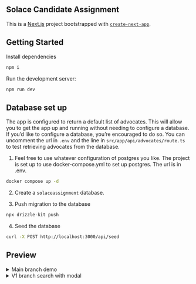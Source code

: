 ## Solace Candidate Assignment

This is a [Next.js](https://nextjs.org/) project bootstrapped with [`create-next-app`](https://github.com/vercel/next.js/tree/canary/packages/create-next-app).

## Getting Started

Install dependencies

```bash
npm i
```

Run the development server:

```bash
npm run dev
```

## Database set up

The app is configured to return a default list of advocates. This will allow you to get the app up and running without needing to configure a database. If you’d like to configure a database, you’re encouraged to do so. You can uncomment the url in `.env` and the line in `src/app/api/advocates/route.ts` to test retrieving advocates from the database.

1. Feel free to use whatever configuration of postgres you like. The project is set up to use docker-compose.yml to set up postgres. The url is in .env.

```bash
docker compose up -d
```

2. Create a `solaceassignment` database.

3. Push migration to the database

```bash
npx drizzle-kit push
```

4. Seed the database

```bash
curl -X POST http://localhost:3000/api/seed
```

## Preview

<details>
  <summary>Main branch demo</summary>
  <video width="320" height="240" controls>
    <source src="[Screen Recording 2025-08-12 at 4.57.18 PM.mov](https://github.com/justanotherkevin/Solace-advocate-search/blob/main/main_demo.mov)" type="video/mp4">
  </video>
</details>
<details>
  <summary>V1 branch search with modal</summary>
  <video width="320" height="240" controls>
    <source src="[Screen Recording 2025-08-12 at 4.57.18 PM.mov](https://github.com/justanotherkevin/Solace-advocate-search/blob/main/v1_demo.mov)" type="video/mp4">
  </video>
</details>
